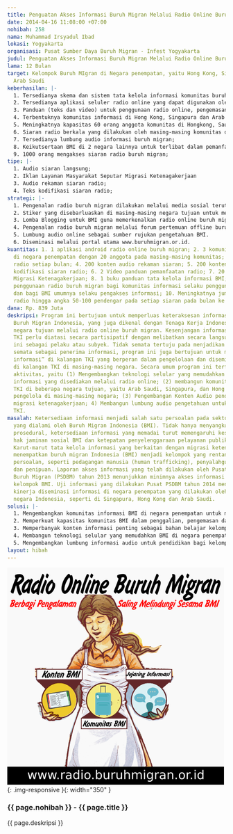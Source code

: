 ```yaml
---
title: Penguatan Akses Informasi Buruh Migran Melalui Radio Online Buruh Migran
date: 2014-04-16 11:08:00 +07:00
nohibah: 258
nama: Muhammad Irsyadul Ibad
lokasi: Yogyakarta
organisasi: Pusat Sumber Daya Buruh Migran - Infest Yogyakarta
judul: Penguatan Akses Informasi Buruh Migran Melalui Radio Online Buruh Migran
lama: 12 Bulan
target: Kelompok Buruh MIgran di Negara penempatan, yaitu Hong Kong, Singapura dan
  Arab Saudi
keberhasilan: |-
  1. Tersedianya skema dan sistem tata kelola informasi komunitas buruh migran;
  2. Tersedianya aplikasi seluler radio online yang dapat digunakan oleh buruh migran untuk mengakses informasi;
  3. Panduan (teks dan video) untuk penggunaan radio online, pengemasan informasi dan diseminasi informasi;
  4. Terbentuknya komunitas informasi di Hong Kong, Singapura dan Arab Saudi;
  5. Meningkatnya kapasitas 60 orang anggota komunitas di Hongkong, Saudi Arabia dan Singapura untuk melakukan peliputan, dokumentasi data, pengemasan dan diseminasi informasi;
  6. Siaran radio berkala yang dilakukan oleh masing-masing komunitas di negara tujuan sasaran program yang menyasar BMI di masing-masing negara;
  7. Tersedianya lumbung audio informasi buruh migran;
  8. Keikutsertaan BMI di 2 negara lainnya untuk terlibat dalam pemanfaatan;
  9. 1000 orang mengakses siaran radio buruh migran;
tipe: |-
  1. Audio siaran langsung;
  2. Iklan Layanan Masyarakat Seputar Migrasi Ketenagakerjaan
  3. Audio rekaman siaran radio;
  4. Teks kodifikasi siaran radio;
strategi: |-
  1. Pengenalan radio buruh migran dilakukan melalui media sosial terutama facebook yang lebih banyak digunakan oleh kelompok BMI. Distribusi dilakukan melalui komunitas online di media sosial dan iklan di media sosial facebook. Twitter akan turut digunakan untuk memaksimalkan pengenalan radio tersebut.
  2. Stiker yang disebarluaskan di masing-masing negara tujuan untuk memerkenalkan radio buruh migran.
  3. Lomba Blogging untuk BMI guna memerkenalkan radio online buruh migran;
  4. Pengenalan radio buruh migran melalui forum pertemuan offline buruh migran.
  5. Lumbung audio online sebagai sumber rujukan pengetahuan BMI.
  6. Diseminasi melalui portal utama www.buruhmigran.or.id.
kuantitas: 1. 1 aplikasi android radio online buruh migran; 2. 3 komunitas informasi
  di negara penempatan dengan 20 anggota pada masing-masing komunitas; 3. 20 siaran
  radio setiap bulan; 4. 200 konten audio rekaman siaran; 5. 200 konten teks hasil
  kodifikasi siaran radio; 6. 2 Video panduan pemanfaatan radio; 7. 20 ILM pendidikan
  Migrasi Ketenagakerjaan; 8. 1 buku panduan tata kelola informasi BMI; 9. 1 manual
  penggunaan radio buruh migran bagi komunitas informasi selaku pengguna langsung
  dan bagi BMI umumnya selaku pengakses informasi; 10. Meningkatnya jumlah pendengar
  radio hingga angka 50-100 pendengar pada setiap siaran pada bulan ke 5 siaran;
dana: Rp. 839 Juta
deskripsi: Program ini bertujuan untuk memperluas keteraksesan informasi di kalangan
  Buruh Migran Indonesia, yang juga dikenal dengan Tenaga Kerja Indonesia (TKI), di
  negara tujuan melalui radio online buruh migran. Kesenjangan informasi di kalangan
  TKI perlu diatasi secara partisipatif dengan melibatkan secara langsung kelompok
  ini sebagai pelaku atau subyek. Tidak semata tertuju pada menjadikan kelompok TKI
  semata sebagai penerima informasi, program ini juga bertujuan untuk membangun “komunitas
  informasi” di kalangan TKI yang berperan dalam pengelolaan dan diseminasi informasi
  di kalangan TKI di masing-masing negara. Secara umum program ini terfokus pada beberapa
  aktivitas, yaitu (1) Mengembangkan teknologi selular yang memudahkan BMI untuk mengakses
  informasi yang disediakan melalui radio online; (2) membangun komunitas informasi
  TKI di beberapa negara tujuan, yaitu Arab Saudi, Singapura, dan Hong Kong yang menjadi
  pengelola di masing-masing negara; (3) Pengembangan Konten Audio pendidikan seputar
  migrasi ketenagakerjaan; 4) Membangun lumbung audio pengetahuan untuk pendidikan
  TKI.
masalah: Ketersediaan informasi menjadi salah satu persoalan pada sektor migrasi ketenagakerjaan
  yang dialami oleh Buruh Migran Indonesia (BMI). Tidak hanya menyangkut ketepatan
  prosedural, ketersediaan informasi yang memadai turut memengaruhi keselamatan; akses
  hak jaminan sosial BMI dan ketepatan penyelenggaraan pelayanan publik oleh negara.
  Karut-marut tata kelola informasi yang berkaitan dengan migrasi ketenagakerjaan
  menempatkan buruh migran Indonesia (BMI) menjadi kelompok yang rentan terhadap berbagai
  persoalan, seperti pedagangan manusia (human trafficking), penyalahgunaan wewenang
  dan penipuan. Laporan akses informasi yang telah dilakukan oleh Pusat Sumber Daya
  Buruh Migran (PSDBM) tahun 2013 menunjukkan minimnya akses informasi yang dimiliki
  kelompok BMI. Uji informasi yang dilakukan Pusat PSDBM tahun 2014 menunjukkan lemahnya
  kinerja diseminasi informasi di negara penempatan yang dilakukan oleh perwakilan
  negara Indonesia, seperti di Singapura, Hong Kong dan Arab Saudi.
solusi: |-
  1. Mengembangkan komunitas informasi BMI di negara penempatan untuk memfasilitasi penyediaan informasi bagi BMI. Komunitas ini fokus pada pengembangan dan diseminasi informasi di kalangan BMI.
  2. Memperkuat kapasitas komunitas BMI dalam penggalian, pengemasan dan penyebarluasan informasi, dan; pemanfaatan radio online untuk diseminasi informasi.
  3. Memperbanyak konten informasi penting sebagai bahan belajar kelompok BMI
  4. Membangun teknologi selular yang memudahkan BMI di negara penempatan untuk mengakses radio online buruh migran;
  5. Mengembangkan lumbung informasi audio untuk pendidikan bagi kelompok BMI.
layout: hibah
---
```


![258](/static/img/hibahcms/258.png){: .img-responsive }{: width="350" }

### {{ page.nohibah }} - {{ page.title }}

{{ page.deskripsi }}
